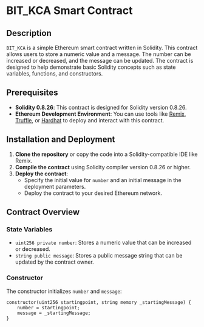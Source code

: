 # BIT_KCA Smart Contract

## Description
`BIT_KCA` is a simple Ethereum smart contract written in Solidity. This contract allows users to store a numeric value and a message. The number can be increased or decreased, and the message can be updated. The contract is designed to help demonstrate basic Solidity concepts such as state variables, functions, and constructors.

## Prerequisites
- **Solidity 0.8.26**: This contract is designed for Solidity version 0.8.26.
- **Ethereum Development Environment**: You can use tools like [Remix](https://remix.ethereum.org/), [Truffle](https://www.trufflesuite.com/), or [Hardhat](https://hardhat.org/) to deploy and interact with this contract.

## Installation and Deployment
1. **Clone the repository** or copy the code into a Solidity-compatible IDE like Remix.
2. **Compile the contract** using Solidity compiler version 0.8.26 or higher.
3. **Deploy the contract**:
   - Specify the initial value for `number` and an initial message in the deployment parameters.
   - Deploy the contract to your desired Ethereum network.

## Contract Overview
### State Variables
- `uint256 private number`: Stores a numeric value that can be increased or decreased.
- `string public message`: Stores a public message string that can be updated by the contract owner.

### Constructor
The constructor initializes `number` and `message`:
```solidity
constructor(uint256 startingpoint, string memory _startingMessage) {
    number = startingpoint;
    message = _startingMessage;
}
